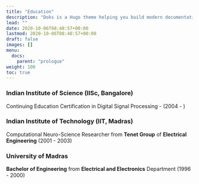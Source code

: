 ```yaml
---
title: "Education"
description: "Doks is a Hugo theme helping you build modern documentation websites that are secure, fast, and SEO-ready — by default."
lead: ""
date: 2020-10-06T08:48:57+00:00
lastmod: 2020-10-06T08:48:57+00:00
draft: false
images: []
menu:
  docs:
    parent: "prologue"
weight: 100
toc: true
---
```


### Indian Institute of Science (IISc, Bangalore)

Continuing Education Certification in Digital Signal Processing - (2004 - )

### Indian Institute of Technology (IIT, Madras)

Computational Neuro-Science Researcher from **Tenet Group** of **Electrical Engineering**  (2001 - 2003)

### University of Madras

**Bachelor of Engineering** from **Electrical and Electronics** Department (1996 - 2000)
